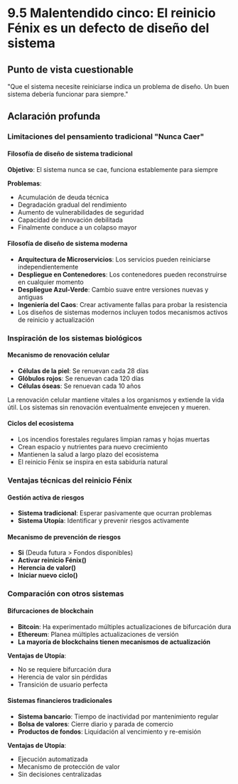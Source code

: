 # 9.5 Malentendido cinco: El reinicio Fénix es un defecto de diseño del sistema

## Punto de vista cuestionable
"Que el sistema necesite reiniciarse indica un problema de diseño. Un buen sistema debería funcionar para siempre."

## Aclaración profunda

### Limitaciones del pensamiento tradicional "Nunca Caer"

#### Filosofía de diseño de sistema tradicional

**Objetivo**: El sistema nunca se cae, funciona establemente para siempre

**Problemas**:

- Acumulación de deuda técnica
- Degradación gradual del rendimiento
- Aumento de vulnerabilidades de seguridad
- Capacidad de innovación debilitada
- Finalmente conduce a un colapso mayor

#### Filosofía de diseño de sistema moderna

- **Arquitectura de Microservicios**: Los servicios pueden reiniciarse independientemente
- **Despliegue en Contenedores**: Los contenedores pueden reconstruirse en cualquier momento
- **Despliegue Azul-Verde**: Cambio suave entre versiones nuevas y antiguas
- **Ingeniería del Caos**: Crear activamente fallas para probar la resistencia
- Los diseños de sistemas modernos incluyen todos mecanismos activos de reinicio y actualización

### Inspiración de los sistemas biológicos

#### Mecanismo de renovación celular

- **Células de la piel**: Se renuevan cada 28 días
- **Glóbulos rojos**: Se renuevan cada 120 días
- **Células óseas**: Se renuevan cada 10 años

La renovación celular mantiene vitales a los organismos y extiende la vida útil. Los sistemas sin renovación eventualmente envejecen y mueren.

#### Ciclos del ecosistema

- Los incendios forestales regulares limpian ramas y hojas muertas
- Crean espacio y nutrientes para nuevo crecimiento
- Mantienen la salud a largo plazo del ecosistema
- El reinicio Fénix se inspira en esta sabiduría natural

### Ventajas técnicas del reinicio Fénix

#### Gestión activa de riesgos

- **Sistema tradicional**: Esperar pasivamente que ocurran problemas
- **Sistema Utopía**: Identificar y prevenir riesgos activamente

#### Mecanismo de prevención de riesgos

- **Si** (Deuda futura > Fondos disponibles)
- **Activar reinicio Fénix()**
- **Herencia de valor()**
- **Iniciar nuevo ciclo()**

### Comparación con otros sistemas

#### Bifurcaciones de blockchain

- **Bitcoin**: Ha experimentado múltiples actualizaciones de bifurcación dura
- **Ethereum**: Planea múltiples actualizaciones de versión
- **La mayoría de blockchains tienen mecanismos de actualización**

**Ventajas de Utopía**:

- No se requiere bifurcación dura
- Herencia de valor sin pérdidas
- Transición de usuario perfecta

#### Sistemas financieros tradicionales

- **Sistema bancario**: Tiempo de inactividad por mantenimiento regular
- **Bolsa de valores**: Cierre diario y parada de comercio
- **Productos de fondos**: Liquidación al vencimiento y re-emisión

**Ventajas de Utopía**:

- Ejecución automatizada
- Mecanismo de protección de valor
- Sin decisiones centralizadas